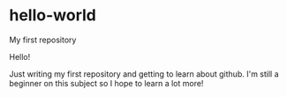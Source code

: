 # hello-world
My first repository

Hello!

Just writing my first repository and getting to learn about github.  I'm still a beginner on this subject so I hope to learn a lot more!
